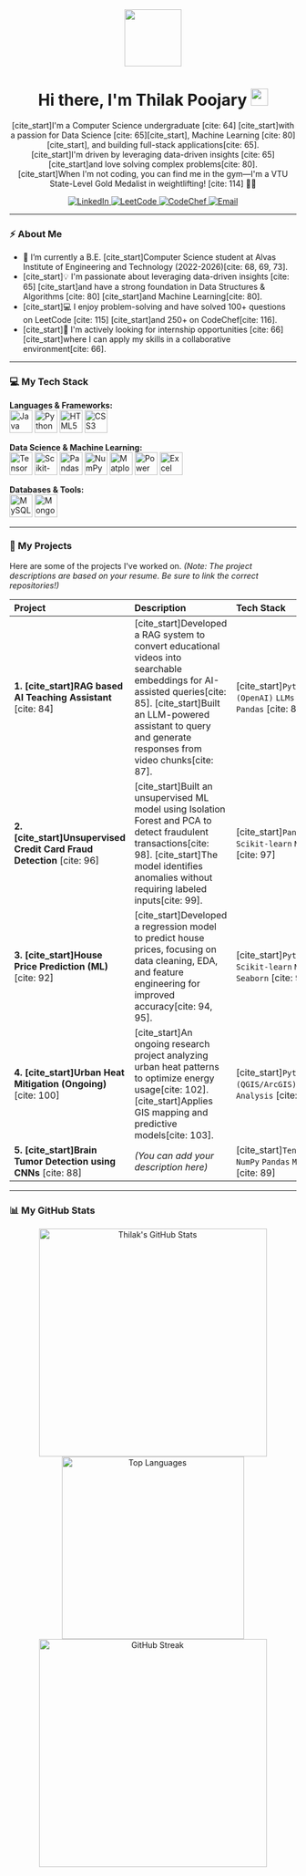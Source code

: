 <div id="header" align="center">
  <img src="https://media.giphy.com/media/M9gbBd9nbDrOTu1Mqx/giphy.gif" width="100"/>
  <h1>
    Hi there, I'm Thilak Poojary
    <img src="https://media.giphy.com/media/hvRJCLFzcasrR4ia7z/giphy.gif" width="30px"/>
  </h1>
  <p>
    [cite_start]I'm a Computer Science undergraduate [cite: 64] [cite_start]with a passion for Data Science [cite: 65][cite_start], Machine Learning [cite: 80][cite_start], and building full-stack applications[cite: 65].
    <br/>
    [cite_start]I'm driven by leveraging data-driven insights [cite: 65] [cite_start]and love solving complex problems[cite: 80].
    <br/>
    [cite_start]When I'm not coding, you can find me in the gym—I'm a VTU State-Level Gold Medalist in weightlifting! [cite: 114] 🏋️‍♂️
  </p>
  
  <p align="center">
    <a href="https://www.linkedin.com/in/YOUR-LINKEDIN-USERNAME-HERE" target="_blank">
      <img src="https://img.shields.io/badge/LinkedIn-Thilak%20Poojary-0077B5?style=for-the-badge&logo=linkedin" alt="LinkedIn"/>
    </a>
    <a href="https://leetcode.com/Thilak959/" target="_blank">
      <img src="https://img.shields.io/badge/LeetCode-Thilak959-FFA116?style=for-the-badge&logo=leetcode" alt="LeetCode"/>
    </a>
    <a href="https://www.codechef.com/users/4al22cd054" target="_blank">
      <img src="https://img.shields.io/badge/CodeChef-4al22cd054-5B4638?style=for-the-badge&logo=codechef" alt="CodeChef"/>
    </a>
    <a href="mailto:thilak12p@gmail.com">
      <img src="https://img.shields.io/badge/Email-thilak12p@gmail.com-D14836?style=for-the-badge&logo=gmail" alt="Email"/>
    </a>
  </p>
</div>

---

### ⚡ About Me

-   🌱 I’m currently a B.E. [cite_start]Computer Science student at Alvas Institute of Engineering and Technology (2022-2026)[cite: 68, 69, 73].
-   [cite_start]💡 I'm passionate about leveraging data-driven insights [cite: 65] [cite_start]and have a strong foundation in Data Structures & Algorithms [cite: 80] [cite_start]and Machine Learning[cite: 80].
-   [cite_start]💻 I enjoy problem-solving and have solved 100+ questions on LeetCode [cite: 115] [cite_start]and 250+ on CodeChef[cite: 116].
-   [cite_start]🚀 I'm actively looking for internship opportunities [cite: 66] [cite_start]where I can apply my skills in a collaborative environment[cite: 66].

---

### 💻 My Tech Stack

<p align="left">
  <strong>Languages & Frameworks:</strong><br/>
  <img src="https://cdn.jsdelivr.net/gh/devicons/devicon/icons/java/java-original.svg" alt="Java" width="40" height="40" title="Java"/>
  <img src="https://cdn.jsdelivr.net/gh/devicons/devicon/icons/python/python-original.svg" alt="Python" width="40" height="40" title="Python"/>
  <img src="https://cdn.jsdelivr.net/gh/devicons/devicon/icons/html5/html5-original.svg" alt="HTML5" width="40" height="40" title="HTML5"/>
  <img src="https://cdn.jsdelivr.net/gh/devicons/devicon/icons/css3/css3-original.svg" alt="CSS3" width="40" height="40" title="CSS3"/>
  </p>

<p align="left">
  <strong>Data Science & Machine Learning:</strong><br/>
  <img src="https://cdn.jsdelivr.net/gh/devicons/devicon/icons/tensorflow/tensorflow-original.svg" alt="TensorFlow" width="40" height="40" title="TensorFlow"/>
  <img src="https://cdn.jsdelivr.net/gh/devicons/devicon/icons/scikitlearn/scikitlearn-original.svg" alt="Scikit-learn" width="40" height="40" title="Scikit-learn"/>
  <img src="https://cdn.jsdelivr.net/gh/devicons/devicon/icons/pandas/pandas-original.svg" alt="Pandas" width="40" height="40" title="Pandas"/>
  <img src="https://cdn.jsdelivr.net/gh/devicons/devicon/icons/numpy/numpy-original.svg" alt="NumPy" width="40" height="40" title="NumPy"/>
  <img src="https://cdn.jsdelivr.net/gh/devicons/devicon/icons/matplotlib/matplotlib-original.svg" alt="Matplotlib" width="40" height="40" title="Matplotlib"/>
  <img src="https://raw.githubusercontent.com/devicons/devicon/master/icons/microsoftpowerbi/microsoftpowerbi-original.svg" alt="Power BI" width="40" height="40" title="Power BI"/>
  <img src="https://raw.githubusercontent.com/devicons/devicon/master/icons/msexcel/msexcel-original.svg" alt="Excel" width="40" height="40" title="Excel"/>
  </p>

<p align="left">
  <strong>Databases & Tools:</strong><br/>
  <img src="https://cdn.jsdelivr.net/gh/devicons/devicon/icons/mysql/mysql-original.svg" alt="MySQL" width="40" height="40" title="MySQL"/>
  <img src="https://cdn.jsdelivr.net/gh/devicons/devicon/icons/mongodb/mongodb-original.svg" alt="MongoDB" width="40" height="40" title="MongoDB"/>
  </p>

---

### 🚀 My Projects

Here are some of the projects I've worked on.
*(Note: The project descriptions are based on your resume. Be sure to link the correct repositories!)*

| Project | Description | Tech Stack |
| :--- | :--- | :--- |
| **1. [cite_start]RAG based AI Teaching Assistant** [cite: 84] | [cite_start]Developed a RAG system to convert educational videos into searchable embeddings for AI-assisted queries[cite: 85]. [cite_start]Built an LLM-powered assistant to query and generate responses from video chunks[cite: 87]. | [cite_start]`Python` `Whisper (OpenAI)` `LLMs` `Embeddings` `Pandas` [cite: 85] |
| **2. [cite_start]Unsupervised Credit Card Fraud Detection** [cite: 96] | [cite_start]Built an unsupervised ML model using Isolation Forest and PCA to detect fraudulent transactions[cite: 98]. [cite_start]The model identifies anomalies without requiring labeled inputs[cite: 99]. | [cite_start]`Pandas` `NumPy` `Scikit-learn` `Matplotlib` [cite: 97] |
| **3. [cite_start]House Price Prediction (ML)** [cite: 92] | [cite_start]Developed a regression model to predict house prices, focusing on data cleaning, EDA, and feature engineering for improved accuracy[cite: 94, 95]. | [cite_start]`Python` `Pandas` `Scikit-learn` `Matplotlib` `Seaborn` [cite: 93] |
| **4. [cite_start]Urban Heat Mitigation (Ongoing)** [cite: 100] | [cite_start]An ongoing research project analyzing urban heat patterns to optimize energy usage[cite: 102]. [cite_start]Applies GIS mapping and predictive models[cite: 103]. | [cite_start]`Python` `GIS (QGIS/ArcGIS)` `Data Analysis` [cite: 101] |
| **5. [cite_start]Brain Tumor Detection using CNNs** [cite: 88] | *(You can add your description here)* | [cite_start]`TensorFlow/Keras` `NumPy` `Pandas` `Matplotlib` [cite: 89] |

---

### 📊 My GitHub Stats

<p align="center">
  <img src="https://github-readme-stats.vercel.app/api?username=YOUR-GITHUB-USERNAME-HERE&show_icons=true&theme=tokyonight&count_private=true&include_all_commits=true" alt="Thilak's GitHub Stats" width="400"/>
  
  <img src="https://github-readme-stats.vercel.app/api/top-langs/?username=YOUR-GITHUB-USERNAME-HERE&layout=compact&theme=tokyonight" alt="Top Languages" width="320"/>
  
  <img src="https://github-readme-streak-stats.herokuapp.com/?user=YOUR-GITHUB-USERNAME-HERE&theme=tokyonight" alt="GitHub Streak" width="400"/>
</p>
